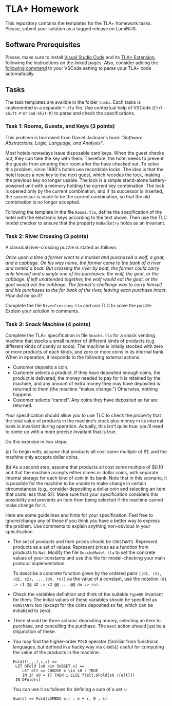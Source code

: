 # TLA+ Homework

This repository contains the templates for the TLA+ homework tasks. Please,
submit your solution as a tagged release on LumiNUS.

## Software Prerequisites

Please, make sure to install
[Visual Studio Code](https://code.visualstudio.com/download) and its
[TLA+ Extension](https://marketplace.visualstudio.com/items?itemName=alygin.vscode-tlaplus),
following the instructions on the linked pages. Also, consider adding the
[following command](https://github.com/alygin/vscode-tlaplus/wiki/Automatic-Module-Parsing)
to your VSCode setting to parse your TLA+ code automatically.

## Tasks

The task templates are availble in the folder `tasks`. Each tasks is implemented
in a separate `*.tla` file. Use contextual help of VSCode (`Ctrl-Shift-P` or
`Cmd-Shit-P`) to parse and check the specifications.

### Task 1: Rooms, Guests, and Keys (3 points)

This problem is borrowed from Daniel Jackson's book _"Software Abstractions: Logic, Language, and Analysis"_.

Most hotels nowadays issue disposable card keys. When the guest checks out, they
can take the key with them. Therefore, the hotel needs to prevent the guests
from entering their room after the have checked out. To solve this problem,
since 1980's hotels use recordable locks. The idea is that the hotel issues a
new key to the next guest, which _recodes_ the lock, making the previous key no
longer usable. The lock is a simple stand-alone battery-powered unit with a
memory holding the current key combination. The lock is opened only by the
current combination, and if its successor is inserted, the successor is made to
be the current combination, so that the old combination is no longer accepted.

Following the template in the file `Rooms.tla`, define the specification of the
hotel with the electronic keys according to the text above. Then use the TLC
model checker to ensure that the property `NoBadEntry` holds as an invariant.

### Task 2: River Crossing (3 points)

A classical river-crossing puzzle is stated as follows:

_Once upon a time a farmer went to a market and purchased a wolf, a goat, and a
cabbage. On his way home, the farmer came to the bank of a river and rented a
boat. But crossing the river by boat, the farmer could carry only himself and a
single one of his purchases: the wolf, the goat, or the cabbage. If left
unattended together, the wolf would eat the goat, or the goat would eat the
cabbage. The farmer's challenge was to carry himself and his purchases to the
far bank of the river, leaving each purchase intact. How did he do it?_

Complete the file `RiverCrossing.tla` and use TLC to solve the puzzle. Explain
your solution in comments. 

### Task 3: Snack Machine (4 points)

Complete the TLA+ specification in file `Snacks.tla` for a snack vending machine
that stocks a small number of different kinds of products (e.g. different kinds
of candy or soda). The machine is initally stocked with zero or more products of
each kinds, and zero or more coins in its internal bank. When in operation, it
responds to the following external actions:

* Customer deposits a coin.
* Customer selects a product. If they have deposited enough coins, the product
  is delivered, the money needed to pay for it is retained by the machine, and
  any amount of extra money they may have deposited is returned to them (the
  machine “makes change.”) Otherwise, nothing happens.
* Customer selects “cancel”. Any coins they have deposited so far are returned.

Your specification should allow you to use TLC to check the property that the
total value of products in the machine’s stock plus money in its internal bank
is invariant during operation. Actually, this isn’t quite true: you’ll need to
come up with a more precise invariant that is true.

Do this exercise in two steps:

(a) To begin with, assume that products all cost some multiple of $1, and the
    machine only accepts dollar coins.

(b) As a second step, assume that products all cost some multiple of $0.10 and
    that the machine accepts either dimes or dollar coins, with separate
    internal storage for each kind of coin in its bank. Note that in this
    scenario, it is possible for the machine to be unable to make change in
    certain circumstances (e.g., consider depositing a dollar coin and selecting
    an item that costs less than $1). Make sure that your specification
    considers this possibility and prevents an item from being selected if the
    machine cannot make change for it.

Here are some guidelines and hints for your specification. Feel free to
ignore/change any of these if you think you have a better way to express the
problem. Use comments to explain anything non-obvious in your specification.

* The set of products and their prices should be `CONSTANTS`. Represent products
  as a set of values. Represent prices as a function from products to `Nat`.
  Modify the file `SnacksModel.tla` to set the concrete values of your constants
  and use this file for model-checking your main protocol implementation.
  
  To describe a concrete function given by the ordered pairs `{(d1, r1),(d2, r2), ...,(dn, rn)}` 
  as the value of a constant, use the notation `(d1 :> r1 @@ d2 :> r2 @@ ... @@ dn :> rn)`.

* Check the variables definition and think of the suitable `TypeOK` invariant
  for them. The initial values of these variables should be specified as
  `CONSTANTS` too (except for the coins deposited so far, which can be initialized
  to zero).

* There should be three actions: depositing money, selecting an item to
  purchase, and cancelling the purchase. The `Next` action should just be a
  disjunction of these.

* You may find the higher-order `FOLD` operator (familiar from functional
  languages, but defined in a hacky way via `CHOOSE`) useful for computing the
  value of the products in the machine:

  ```
  Fold(f(_,_),i,s) ==
   LET DFold [s0 \in SUBSET s] ==
      LET elt == CHOOSE e \in s0 : TRUE
      IN IF s0 = {} THEN i ELSE f(elt,DFold[s0 \{elt}])
   IN DFold[s] 
  ```

  You can use it as follows for defining a sum of a set `s`:

  ```
  Sum(s) == Fold(LAMBDA e,r : e + r, 0 , s)
  ```
